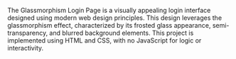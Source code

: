 The Glassmorphism Login Page is a visually appealing login interface designed using modern web design principles. This design leverages the glassmorphism effect, characterized by its frosted glass appearance, semi-transparency, and blurred background elements. This project is implemented using HTML and CSS, with no JavaScript for logic or interactivity.
